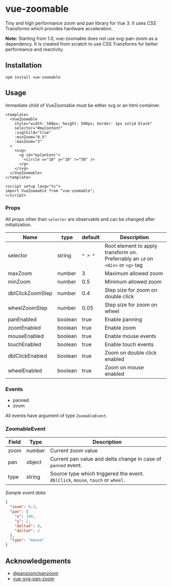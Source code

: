 # vue-zoomable

Tiny and high performance zoom and pan library for Vue 3. It uses CSS Transforms which provides hardware acceleration.

**Note:** Starting from 1.0, vue-zoomable does not use svg-pan-zoom as a dependency. It is created from scratch to use CSS Transforms for better performance and reactivity.

## Installation

`npm install vue-zoomable`

## Usage

Immediate child of VueZoomable must be either svg or an html container.

```vue
<template>
  <VueZoomable
    style="width: 500px; height: 500px; border: 1px solid black"
    selector="#myContent"
    :svgChild="true"
    :minZoom="0.5"
    :maxZoom="3"
  >
    <svg>
      <g id="myContent">
        <circle x="10" y="10" r="50" />
      </g>
    </svg>
  </VueZoomable>
</template>

<script setup lang="ts">
import VueZoomable from "vue-zoomable";
</script>
```

### Props

All props other than `selector` are observable and can be changed after initialization.

| Name             | type    | default | Description                                                                     |
| ---------------- | ------- | ------- | ------------------------------------------------------------------------------- |
| selector         | string  | `* > *` | Root element to apply transform on. Preferrably an `id` on `<div>` or `<g>` tag |
| maxZoom          | number  | 3       | Maximum allowed zoom                                                            |
| minZoom          | number  | 0.5     | Minimum allowed zoom                                                            |
| dblClickZoomStep | number  | 0.4     | Step size for zoom on double click                                              |
| wheelZoomStep    | number  | 0.05    | Step size for zoom on wheel                                                     |
| panEnabled       | boolean | true    | Enable panning                                                                  |
| zoomEnabled      | boolean | true    | Enable zoom                                                                     |
| mouseEnabled     | boolean | true    | Enable mouse events                                                             |
| touchEnabled     | boolean | true    | Enable touch events                                                             |
| dblClickEnabled  | boolean | true    | Zoom on double click enabled                                                    |
| wheelEnabled     | boolean | true    | Zoom on mouse enabled                                                           |

### Events

- panned
- zoom

All events have argument of type `ZoomableEvent`.

### ZoomableEvent

| Field | Type   | Description                                                                     |
| ----- | ------ | ------------------------------------------------------------------------------- |
| zoom  | number | Current zoom value                                                              |
| pan   | object | Current pan value and delta change in case of `panned` event.                   |
| type  | string | Source type which triggered the event. `dblClick`, `mouse`, `touch` or `wheel`. |

_Sample event data:_

```json
{
  "zoom": 0.3,
  "pan": {
    "x": 100,
    "y": 2,
    "deltaX": 0,
    "deltaY": 2
  },
  "type": "mouse"
}
```

## Acknowledgements

- [@panzoom/panzoom](https://github.com/timmywil/panzoom)
- [vue-svg-pan-zoom](https://www.npmjs.com/package/vue-svg-pan-zoom)
